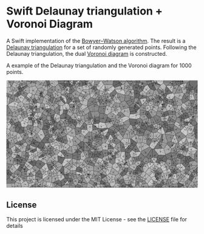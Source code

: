 # Swift Delaunay triangulation + Voronoi Diagram

A Swift implementation of the [Bowyer–Watson algorithm](https://en.wikipedia.org/wiki/Bowyer%E2%80%93Watson_algorithm).
The result is a [Delaunay triangulation](https://en.wikipedia.org/wiki/Delaunay_triangulation) for a set of randomly generated points.
Following the Delaunay triangulation, the dual [Voronoi diagram](https://en.wikipedia.org/wiki/Voronoi_diagram) is constructed.

A example of the Delaunay triangulation and the Voronoi diagram for 1000 points.

<img alt="Delaunay triangulation and Voronoi diagram for 1000 points" src="Example.png">

## License

This project is licensed under the MIT License - see the [LICENSE](LICENSE) file for details
